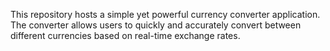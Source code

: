 This repository hosts a simple yet powerful currency converter application. The converter allows users to quickly and accurately convert between different currencies based on real-time exchange rates.
